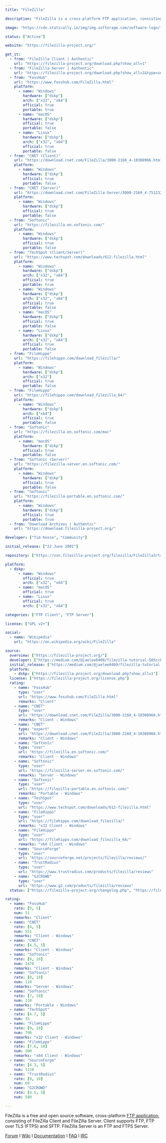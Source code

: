 ```yaml
---
title: "FileZilla"

description: "FileZilla is a cross-platform FTP application, consisting of FileZilla Client and FileZilla Server"

image: "https://cdn.statically.io/img/img.softorage.com/software-logo/filezilla.png?h=64"

status: ["Active"]

website: "https://filezilla-project.org/"

get_it:
  - from: "FileZilla Client | Authentic"
    url: "https://filezilla-project.org/download.php?show_all=1"
  - from: "FileZilla Server | Authentic"
    url: "https://filezilla-project.org/download.php?show_all=1&type=server"
  - from: "FossHub"
    url: "https://www.fosshub.com/FileZilla.html"
    platform:
      - name: "Windows"
        hardware: ["dskp"]
        arch: ["x32", "x64"]
        official: true
        portable: true
      - name: "macOS"
        hardware: ["dskp"]
        official: true
        portable: false
      - name: "Linux"
        hardware: ["dskp"]
        arch: ["x32", "x64"]
        official: true
        portable: false
  - from: "CNET (Client)"
    url: "https://download.cnet.com/FileZilla/3000-2160_4-10308966.html"
    platform:
      - name: "Windows"
        hardware: ["dskp"]
        official: true
        portable: false
  - from: "CNET (Server)"
    url: "https://download.cnet.com/FileZilla-Server/3000-2160_4-75123212.html"
    platform:
      - name: "Windows"
        hardware: ["dskp"]
        official: true
        portable: false
  - from: "Softonic"
    url: "https://filezilla.en.softonic.com/"
    platform:
      - name: "Windows"
        hardware: ["dskp"]
        official: true
        portable: false
  - from: "TechSpot (Client/Server)"
    url: "https://www.techspot.com/downloads/612-filezilla.html"
    platform:
      - name: "Windows"
        hardware: ["dskp"]
        arch: ["x32", "x64"]
        official: true
        portable: true
      - name: "Windows"
        hardware: ["dskp"]
        arch: ["x32", "x64"]
        official: true
        portable: false
      - name: "macOS"
        hardware: ["dskp"]
        official: true
        portable: false
      - name: "Linux"
        hardware: ["dskp"]
        arch: ["x32", "x64"]
        official: true
        portable: false
  - from: "FileHippo"
    url: "https://filehippo.com/download_filezilla/"
    platform:
      - name: "Windows"
        hardware: ["dskp"]
        arch: ["x32"]
        official: true
        portable: false
  - from: "FileHippo"
    url: "https://filehippo.com/download_filezilla_64/"
    platform:
      - name: "Windows"
        hardware: ["dskp"]
        arch: ["x64"]
        official: true
        portable: false
  - from: "Softonic"
    url: "https://filezilla.en.softonic.com/mac"
    platform:
      - name: "macOS"
        hardware: ["dskp"]
        official: true
        portable: false
  - from: "Softonic (Server)"
    url: "https://filezilla-server.en.softonic.com/"
    platform:
      - name: "Windows"
        hardware: ["dskp"]
        official: true
        portable: false
  - from: "Softonic"
    url: "https://filezilla-portable.en.softonic.com/"
    platform:
      - name: "Windows"
        hardware: ["dskp"]
        official: true
        portable: true
  - from: "Download Archives | Authentic"
    url: "https://download.filezilla-project.org/"

developer: ["Tim Kosse", "Community"]

initial_release: ["22 June 2001"]

repository: ["https://svn.filezilla-project.org/filezilla/FileZilla3/trunk/", "https://svn.filezilla-project.org/svn/FileZilla3/trunk/"]

platform:
  - dskp:
      - name: "Windows"
        official: true
        arch: ["x32", "x64"]
      - name: "macOS"
        official: true
      - name: "Linux"
        official: true
        arch: ["x32", "x64"]

categories: ["FTP Client", "FTP Server"]

license: ["GPL v2+"]

social:
  - name: "Wikipedia"
    url: "https://en.wikipedia.org/wiki/FileZilla"

source:
  overview: ["https://filezilla-project.org/"]
  developer: ["https://medium.com/@jaelee0409/filezilla-tutorial-505ccb10817d", "https://web.archive.org/web/20091001110046/http://filezilla.sourceforge.net:80/documentation/history.htm"]
  initial_release: ["https://medium.com/@jaelee0409/filezilla-tutorial-505ccb10817d"]
  platform:
    - dskp: ["https://filezilla-project.org/download.php?show_all=1"]
  license: ["https://filezilla-project.org/license.php"]
  rating:
    - name: "FossHub"
      type: "user"
      url: "https://www.fosshub.com/FileZilla.html"
      remarks: "Client"
    - name: "CNET"
      type: "user"
      url: "https://download.cnet.com/FileZilla/3000-2160_4-10308966.html"
      remarks: "Client - Windows"
    - name: "CNET"
      type: "expert"
      url: "https://download.cnet.com/FileZilla/3000-2160_4-10308966.html"
      remarks: "Client - Windows"
    - name: "Softonic"
      type: "user"
      url: "https://filezilla.en.softonic.com/"
      remarks: "Client - Windows"
    - name: "Softonic"
      type: "user"
      url: "https://filezilla-server.en.softonic.com/"
      remarks: "Server - Windows"
    - name: "Softonic"
      type: "user"
      url: "https://filezilla-portable.en.softonic.com/"
      remarks: "Portable - Windows"
    - name: "TechSpot"
      type: "user"
      url: "https://www.techspot.com/downloads/612-filezilla.html"
    - name: "FileHippo"
      type: "user"
      url: "https://filehippo.com/download_filezilla/"
      remarks: "x32 Client - Windows"
    - name: "FileHippo"
      type: "user"
      url: "https://filehippo.com/download_filezilla_64/"
      remarks: "x64 Client - Windows"
    - name: "SourceForge"
      type: "user"
      url: "https://sourceforge.net/projects/filezilla/reviews/"
    - name: "TrustRadius"
      type: "user"
      url: "https://www.trustradius.com/products/filezilla/reviews"
    - name: "G2CROWD"
      type: "user"
      url: "https://www.g2.com/products/filezilla/reviews"
  status: ["https://filezilla-project.org/changelog.php", "https://filezilla-project.org/versions.php"]

rating:
  - name: "FossHub"
    rate: [5, 5]
    num: 31
    remarks: "Client"
  - name: "CNET"
    rate: [4, 5]
    num: 551
    remarks: "Client - Windows"
  - name: "CNET"
    rate: [4.5, 5]
    remarks: "Client - Windows"
  - name: "Softonic"
    rate: [8, 10]
    num: 1470
    remarks: "Client - Windows"
  - name: "Softonic"
    rate: [8, 10]
    num: 110
    remarks: "Server - Windows"
  - name: "Softonic"
    rate: [7, 10]
    num: 110
    remarks: "Portable - Windows"
  - name: "TechSpot"
    rate: [4.7, 5]
    num: 35
  - name: "FileHippo"
    rate: [9, 10]
    num: 798
    remarks: "x32 Client - Windows"
  - name: "FileHippo"
    rate: [7.6, 10]
    num: 200
    remarks: "x64 Client - Windows"
  - name: "SourceForge"
    rate: [4.3, 5]
    num: 1110
  - name: "TrustRadius"
    rate: [9, 10]
    num: 69
  - name: "G2CROWD"
    rate: [4.5, 5]
    num: 580

---
```

  FileZilla is a free and open source software, cross-platform [FTP application](/categories/), consisting of FileZilla Client and FileZilla Server. Client supports FTP, FTP over TLS (FTPS) and SFTP. FileZilla Server is an FTP and FTPS Server.
  
  [Forum](https://forum.filezilla-project.org/)  I  [Wiki](https://wiki.filezilla-project.org/Main_Page)  I  [Documentation](https://wiki.filezilla-project.org/Documentation)  I  [FAQ](https://filezilla-project.org/faq.php)  I  [IRC](https://webchat.freenode.net/?channels=channelname)

